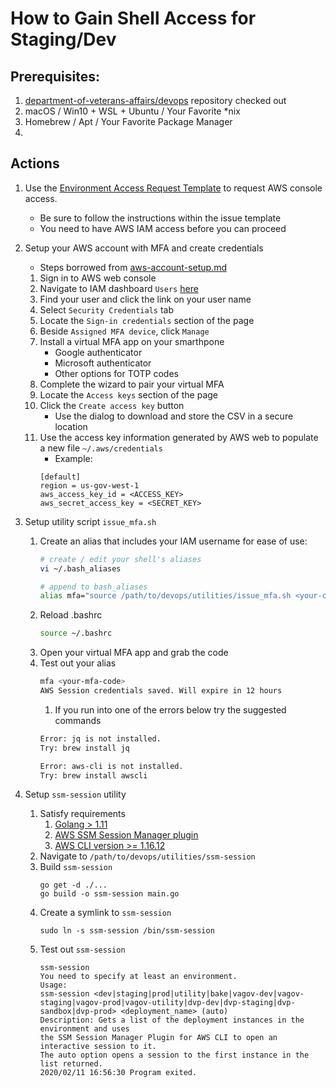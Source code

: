 # How to Gain Shell Access for Staging/Dev
## Prerequisites:
1. [department-of-veterans-affairs/devops](https://github.com/department-of-veterans-affairs/devops) repository checked out
1. macOS / Win10 + WSL + Ubuntu / Your Favorite *nix
1. Homebrew / Apt / Your Favorite Package Manager
1. 

## Actions
1. Use the [Environment Access Request Template](https://github.com/department-of-veterans-affairs/va.gov-team/issues/new?assignees=&labels=external-request%2C+operations&template=Environment-Access-Request-Template.md&title=Access+for+%5Bindividual%5D) to request AWS console access.
    * Be sure to follow the instructions within the issue template
    * You need to have AWS IAM access before you can proceed
1. Setup your AWS account with MFA and create credentials
    * Steps borrowed from [aws-account-setup.md](https://github.com/department-of-veterans-affairs/va.gov-team/blob/master/platform/engineering/backend/aws-account-setup.md)
    1. Sign in to AWS web console
    1. Navigate to IAM dashboard `Users` [here](https://console.amazonaws-us-gov.com/iam/home?region=us-gov-west-1#/home)
    1. Find your user and click the link on your user name
    1. Select `Security Credentials` tab
    1. Locate the `Sign-in credentials` section of the page
    1. Beside `Assigned MFA device`, click `Manage`
    1. Install a virtual MFA app on your smarthpone
        * Google authenticator
        * Microsoft authenticator
        * Other options for TOTP codes
    1. Complete the wizard to pair your virtual MFA
    1. Locate the `Access keys` section of the page
    1. Click the `Create access key` button
        * Use the dialog to download and store the CSV in a secure location
    1. Use the access key information generated by AWS web to populate a new file `~/.aws/credentials`
        * Example:
        ```
        [default]
        region = us-gov-west-1
        aws_access_key_id = <ACCESS_KEY>
        aws_secret_access_key = <SECRET_KEY>
        ```
1. Setup utility script `issue_mfa.sh`
    1. Create an alias that includes your IAM username for ease of use:
        ```bash
        # create / edit your shell's aliases
        vi ~/.bash_aliases

        # append to bash_aliases
        alias mfa="source /path/to/devops/utilities/issue_mfa.sh <your-case-sensitive-IAM-username>"
        ```
    1. Reload .bashrc
        ```bash
        source ~/.bashrc
        ```
    1. Open your virtual MFA app and grab the code
    1. Test out your alias
        ```bash
        mfa <your-mfa-code>
        AWS Session credentials saved. Will expire in 12 hours
        ```
        1. If you run into one of the errors below try the suggested commands
        ```bash
        Error: jq is not installed.
        Try: brew install jq

        Error: aws-cli is not installed.
        Try: brew install awscli
        ```
    
1. Setup `ssm-session` utility
    1. Satisfy requirements
        1. [Golang > 1.11](https://golang.org/dl/)
        1. [AWS SSM Session Manager plugin](https://docs.aws.amazon.com/systems-manager/latest/userguide/session-manager-working-with-install-plugin.html)
        1. [AWS CLI version >= 1.16.12](https://docs.aws.amazon.com/cli/latest/userguide/cli-chap-install.html)
    1. Navigate to `/path/to/devops/utilities/ssm-session`
    1. Build `ssm-session` 
        ```
        go get -d ./...
        go build -o ssm-session main.go
        ```
    1. Create a symlink to `ssm-session`
        ```
        sudo ln -s ssm-session /bin/ssm-session
        ```
    1. Test out `ssm-session`
        ```
        ssm-session
        You need to specify at least an environment.
        Usage:
        ssm-session <dev|staging|prod|utility|bake|vagov-dev|vagov-staging|vagov-prod|vagov-utility|dvp-dev|dvp-staging|dvp-sandbox|dvp-prod> <deployment_name> (auto)
        Description: Gets a list of the deployment instances in the environment and uses
        the SSM Session Manager Plugin for AWS CLI to open an interactive session to it.
        The auto option opens a session to the first instance in the list returned.
        2020/02/11 16:56:30 Program exited.
        ```
